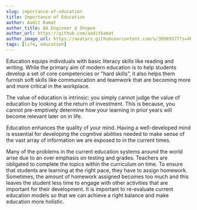```yaml
---
slug: importance-of-education
title: Importance of Education
author: Aadit Kamat
author_title: QA Engineer @ Shopee
author_url: https://github.com/aaditkamat
author_image_url: https://avatars.githubusercontent.com/u/30969577?s=400&u=9558fc3557d79c88a7080034fe8c22654aca2e4d&v=4
tags: [life, education]
---
```


Education equips individuals with basic literacy skills like reading and writing. While the primary aim of modern education is to help students develop a set of core competencies or "hard skills", it also helps them furnish soft skills like communication and teamwork that are becoming more and more critical in the workplace.


The value of education is intrinsic: you simply cannot judge the value of education by looking at the return of investment. This is because, you cannot pre-emptively determine how your learning in prior years will become relevant later on in life.


Education enhances the quality of your mind. Having a well-developed mind is essential for developing the cognitive abilities needed to make sense of the vast array of information we are exposed to in the current times.


Many of the problems in the current education systems around the world arise due to an over emphasis on testing and grades. Teachers are obligated to complete the topics within the curriculum on time. To ensure that students are learning at the right pace, they have to assign homework. Sometimes, the amount of homework assigned becomes too much and this leaves the student less time to engage with other activities that are important for their development. It is important to re-evaluate current education models so that we can achieve a right balance and make education more holistic.

